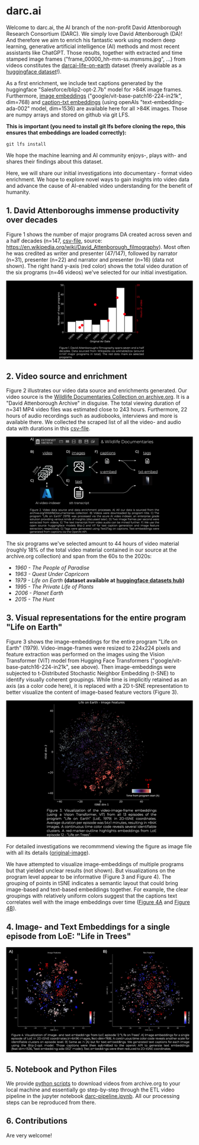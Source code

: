 # darc.ai

Welcome to darc.ai, the AI branch of the non-profit David Attenborough Research Consortium (DARC). We simply love David Attenborough (DA)! And therefore we aim to enrich his fantastic work using modern deep learning, generative artificial intelligence (AI) methods and most recent assistants like ChatGPT. Those results, together with extracted and time stamped image frames ("frame_00000_hh-mm-ss.msmsms.jpg", ...) from videos constitutes the [darcai-life-on-earth](https://huggingface.co/datasets/mikehemberger/darcai-life-on-earth) dataset (freely available as a [huggingface dataset](https://huggingface.co/datasets/mikehemberger/darcai-life-on-earth/viewer/default/train)!).

As a first enrichment, we include text captions generated by the huggingface "Salesforce/blip2-opt-2.7b" model for >84K image frames. Furthermore, [image embeddings](./data/video_image_embeddings_google_vit_base.npy) ("google/vit-base-patch16-224-in21k", dim=768) and [caption-txt embeddings](./data/caption_text_embeddings_openai_ada_002.npy) (using openAIs "text-embedding-ada-002" model, dim=1536) are available here for all >84K images. Those are numpy arrays and stored on github via git LFS.

**This is important (you need to install git lfs before cloning the repo, this ensures that embeddings are loaded correctly):**

```
git lfs install
```

We hope the machine learning and AI community enjoys-, plays with- and shares their findings about this dataset.

Here, we will share our initial investigations into documentary - format video enrichment. We hope to explore novel ways to gain insights into video data and advance the cause of AI-enabled video understanding for the benefit of humanity.


## 1. David Attenboroughs immense productivity over decades

Figure 1 shows the number of major programs DA created across seven and a half decades (n=147, [csv-file](./data/da_filmography_from_wiki.csv), source: https://en.wikipedia.org/wiki/David_Attenborough_filmography). Most often he was credited as writer and presenter (47/147), followed by narrator (n=31), presenter (n=22) and narrator and presenter (n=16) (data not shown). The right hand y-axis (red color) shows the total video duration of the six programs (n=46 videos) we've selected for our initial investigation.

![](./readme-examples/fig1.png)

## 2. Video source and enrichment

Figure 2 illustrates our video data source and enrichments generated. Our video source is the [Wildlife Documentaries Collection on archive.org](https://archive.org/download/WildlifeDocumentaries). It is a "David Attenborough Archive" in disguise. The total viewing duration of n=341 MP4 video files was estimated close to 243 hours. Furthermore, 22 hours of audio recordings such as audiobooks, interviews and more is available there. We collected the scraped list of all the video- and audio data with durations in this [csv-file](./data/darc-iarchive-wldoc-with-vid-durations.csv).

![img](./readme-examples/fig2.png)

The six programs we've selected amount to 44 hours of video material (roughly 18% of the total video material contained in our source at the archive.org collection) and span from the 60s to the 2020s:

- *1960 - The People of Paradise*
- *1963 - Quest Under Capricorn*
- *1979 - Life on Earth* **(dataset available at [huggingface datasets hub](https://huggingface.co/datasets/mikehemberger/darcai-life-on-earth))**
- *1995 - The Private Life of Plants*
- *2006 - Planet Earth*
- *2015 - The Hunt*

## 3. Visual representations for the entire program "Life on Earth"

Figure 3 shows the image-embeddings for the entire program "Life on Earth" (1979). Video-image-frames were resized to 224x224 pixels and feature extraction was performed on the images using the Vision Transformer (ViT) model from Hugging Face Transformers ("google/vit-base-patch16-224-in21k", see above). Then image-embeddings were subjected to t-Distributed Stochastic Neighbor Embedding (t-SNE) to identify visually coherent groupings. While time is implicitly retained as an axis (as a color code here), it is replaced with a 2D t-SNE representation to better visualize the content of image-based feature vectors (Figure 3).

![fig3](./readme-examples/fig3.png)

For detailed investigations we recommmend viewing the figure as image file with all its details ([original-image](./readme-examples/image-embeddings-tsne-time-labeled-ep-12-highlighted_.jpg)).

We have attempted to visualize image-embeddings of multiple programs but that yielded unclear results (not shown). But visualizations on the program level appear to be informative (Figure 3 and Figure 4). The grouping of points in tSNE indicates a semantic layout that could bring image-based and text-based embeddings together. For example, the clear groupings with relatively uniform colors suggest that the captions text correlates well with the image embeddings over time ([Figure 4A](./readme-examples/image-embeddings-tsne-time-color-code_.jpg) and [Figure 4B](./readme-examples/text-embeddings-tsne-time-color-code_.jpg)).

## 4. Image- and Text Embeddings for a single episode from LoE: "Life in Trees"

![fig4](./readme-examples/fig4.png)

## 5. Notebook and Python Files

We provide [python scripts](./scripts/) to download videos from archive.org to your local machine and essentially go step-by-step through the ETL video pipeline in the jupyter notebook [darc-pipeline.ipynb](./darc-pipeline.ipynb). All our processing steps can be reproduced from there.


## 6. Contributions

Are very welcome!
